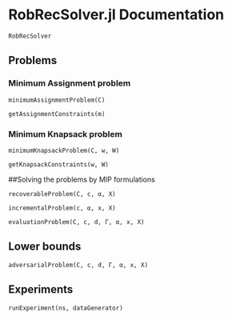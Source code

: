 # RobRecSolver.jl Documentation

```@docs
RobRecSolver
```

## Problems
### Minimum Assignment problem

```@docs
minimumAssignmentProblem(C)
```

```@docs
getAssignmentConstraints(m)
```

### Minimum Knapsack problem

```@docs
minimumKnapsackProblem(C, w, W)
```

```@docs
getKnapsackConstraints(w, W)
```

##Solving the problems by MIP formulations

```@docs
recoverableProblem(C, c, α, X)
```

```@docs
incrementalProblem(c, α, x, X)
```

```@docs
evaluationProblem(C, c, d, Γ, α, x, X)
```

## Lower bounds

```@docs
adversarialProblem(C, c, d, Γ, α, x, X)
```

## Experiments

```@docs
runExperiment(ns, dataGenerator)
```
